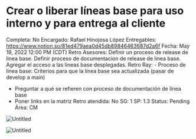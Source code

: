 # Crear o liberar líneas base para uso interno y para entrega al cliente

Completa: No
Encargado: Rafael Hinojosa López
Entregables: https://www.notion.so/81ed479aea0d45db89846463687d2a6f 
Fecha: May 19, 2022 12:00 PM (CDT)
Retro Asesores: Definir un proceso de release de linea base. Definir proceso de documentacion de release de linea base. Agregar el acceso a las lineas base desplegadas.
Retro Ray: - Proceso de línea base: Criterios para que la línea base sea actualizada (pasar de develop a main)
- Preguntar a qué se refieren con proceso de documentación de línea base
- Poner links en la matriz
Retro atendida: No
SG: 1
SP: 1.3
Status: Pending
Área: CM

![Untitled](Crear%20o%20liberar%20li%CC%81neas%20base%20para%20uso%20interno%20y%20pa%207a7d9569cc7644c4a2caa78598a1524f/Untitled.png)

![Untitled](Crear%20o%20liberar%20li%CC%81neas%20base%20para%20uso%20interno%20y%20pa%207a7d9569cc7644c4a2caa78598a1524f/Untitled%201.png)